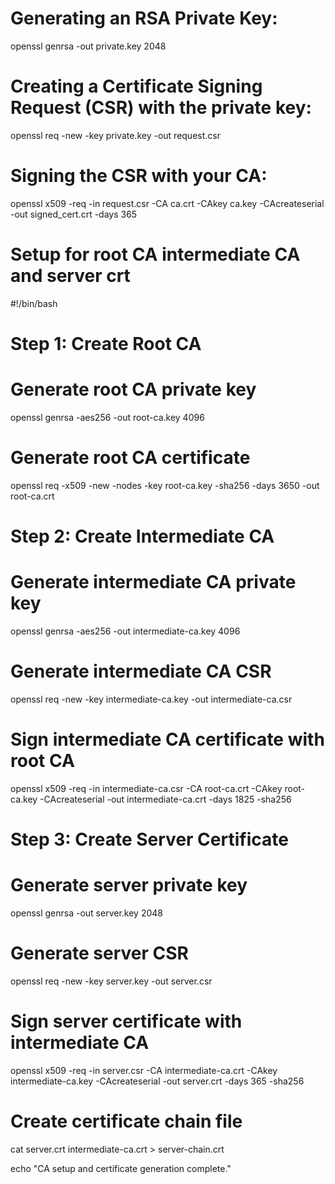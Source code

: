 # Generating an RSA Private Key:
openssl genrsa -out private.key 2048

# Creating a Certificate Signing Request (CSR) with the private key:
openssl req -new -key private.key -out request.csr

# Signing the CSR with your CA:
openssl x509 -req -in request.csr -CA ca.crt -CAkey ca.key -CAcreateserial -out signed_cert.crt -days 365




# Setup for root CA intermediate CA and server crt
#!/bin/bash

# Step 1: Create Root CA

# Generate root CA private key
openssl genrsa -aes256 -out root-ca.key 4096

# Generate root CA certificate
openssl req -x509 -new -nodes -key root-ca.key -sha256 -days 3650 -out root-ca.crt

# Step 2: Create Intermediate CA

# Generate intermediate CA private key
openssl genrsa -aes256 -out intermediate-ca.key 4096

# Generate intermediate CA CSR
openssl req -new -key intermediate-ca.key -out intermediate-ca.csr

# Sign intermediate CA certificate with root CA
openssl x509 -req -in intermediate-ca.csr -CA root-ca.crt -CAkey root-ca.key -CAcreateserial -out intermediate-ca.crt -days 1825 -sha256

# Step 3: Create Server Certificate

# Generate server private key
openssl genrsa -out server.key 2048

# Generate server CSR
openssl req -new -key server.key -out server.csr

# Sign server certificate with intermediate CA
openssl x509 -req -in server.csr -CA intermediate-ca.crt -CAkey intermediate-ca.key -CAcreateserial -out server.crt -days 365 -sha256

# Create certificate chain file
cat server.crt intermediate-ca.crt > server-chain.crt

echo "CA setup and certificate generation complete."